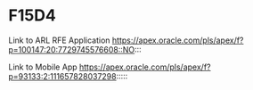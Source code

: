 # F15D4


Link to ARL RFE Application
https://apex.oracle.com/pls/apex/f?p=100147:20:7729745576608::NO:::


Link to Mobile App
https://apex.oracle.com/pls/apex/f?p=93133:2:111657828037298:::::
